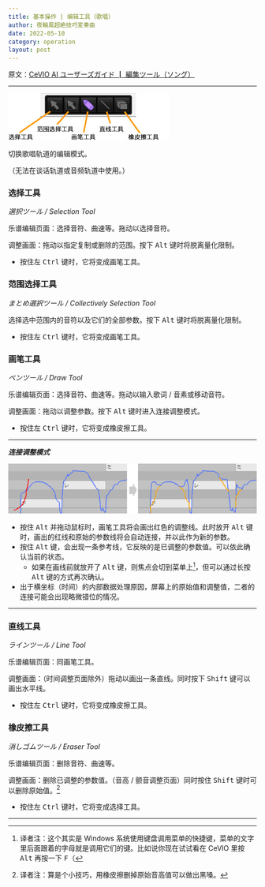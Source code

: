 ```yaml
---
title: 基本操作 | 编辑工具（歌唱）
author: 夜輪風超絶技巧変奏曲
date: 2022-05-10
category: operation
layout: post
---
```

原文：[CeVIO AI ユーザーズガイド ┃ 編集ツール（ソング）](https://cevio.jp/guide/cevio_ai/operation/edittool/)

---

![edit tool](../assets/images/2.6.1.jpg)

切换歌唱轨道的编辑模式。

（无法在谈话轨道或音频轨道中使用。）

### 选择工具

*選択ツール / Selection Tool*

乐谱编辑页面：选择音符、曲速等。拖动以选择音符。

调整画面：拖动以指定复制或删除的范围。按下 <kbd>Alt</kbd> 键时将脱离量化限制。

* 按住左 <kbd>Ctrl</kbd> 键时，它将变成画笔工具。

### 范围选择工具

*まとめ選択ツール / Collectively Selection Tool*

选择选中范围内的音符以及它们的全部参数。按下 <kbd>Alt</kbd> 键时将脱离量化限制。

* 按住左 <kbd>Ctrl</kbd> 键时，它将变成画笔工具。

### 画笔工具

*ペンツール / Draw Tool*

乐谱编辑页面：选择音符、曲速等。拖动以输入歌词 / 音素或移动音符。

调整画面：拖动以调整参数。按下 <kbd>Alt</kbd> 键时进入连接调整模式。

* 按住左 <kbd>Ctrl</kbd> 键时，它将变成橡皮擦工具。

---
***连接调整模式***

![connection adjustment mode](../assets/images/2.6.2.png)

* 按住 <kbd>Alt</kbd> 并拖动鼠标时，画笔工具将会画出红色的调整线。此时放开 <kbd>Alt</kbd> 键时，画出的红线和原始的参数线将会自动连接，并以此作为新的参数。
* 按住 <kbd>Alt</kbd> 键，会出现一条参考线，它反映的是已调整的参数值。可以依此确认当前的状态。
  * 如果在画线前就放开了 <kbd>Alt</kbd> 键，则焦点会切到菜单上[^1]，但可以通过长按 <kbd>Alt</kbd> 键的方式再次确认。
* 出于横坐标（时间）的内部数据处理原因，屏幕上的原始值和调整值，二者的连接可能会出现略微错位的情况。

---

### 直线工具

*ラインツール / Line Tool*

乐谱编辑页面：同画笔工具。

调整画面：（时间调整页面除外）拖动以画出一条直线。同时按下 <kbd>Shift</kbd> 键可以画出水平线。

* 按住左 <kbd>Ctrl</kbd> 键时，它将变成橡皮擦工具。

### 橡皮擦工具

*消しゴムツール / Eraser Tool*

乐谱编辑页面：删除音符、曲速等。

调整画面：删除已调整的参数值。（音高 / 颤音调整页面）同时按住 <kbd>Shift</kbd> 键时可以删除原始值。[^2]

* 按住左 <kbd>Ctrl</kbd> 键时，它将变成选择工具。

---
[^1]: 译者注：这个其实是 Windows 系统使用键盘调用菜单的快捷键，菜单的文字里后面跟着的字母就是调用它们的键。比如说你现在试试看在 CeVIO 里按 <kbd>Alt</kbd> 再按一下 <kbd>F</kbd>（
[^2]: 译者注：算是个小技巧，用橡皮擦删掉原始音高值可以做出黑嗓。
